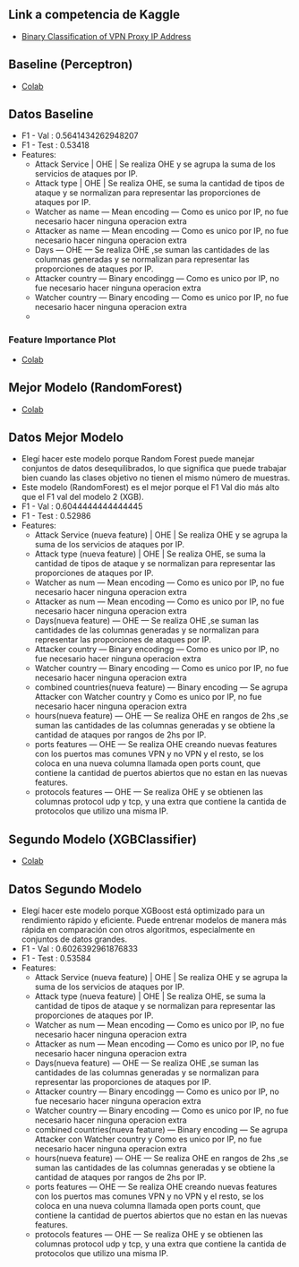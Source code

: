 ## Link a competencia de Kaggle


- [Binary Classification of VPN Proxy IP Address](https://www.kaggle.com/competitions/vpn-classification/overview)


## Baseline (Perceptron)
- [Colab](https://colab.research.google.com/drive/1v889q3eAVgOmulz9px-yOWXMRSxwB0ZZ?usp=sharing)

## Datos Baseline
- F1 - Val : 0.5641434262948207
- F1 - Test : 0.53418
- Features:
  - Attack Service | OHE | Se realiza OHE y se agrupa la suma de los servicios de ataques por IP.
  - Attack type | OHE | Se realiza OHE, se suma la cantidad de tipos de ataque y se normalizan para representar las proporciones de ataques por IP.
  - Watcher as name — Mean encoding — Como es unico por IP, no fue necesario hacer ninguna operacion extra
  - Attacker as name — Mean encoding — Como es unico por IP, no fue necesario hacer ninguna operacion extra
  - Days — OHE — Se realiza OHE ,se suman las cantidades de las columnas generadas y se normalizan para representar las proporciones de ataques por IP.
  - Attacker country — Binary encodingg — Como es unico por IP, no fue necesario hacer ninguna operacion extra
  - Watcher country — Binary encoding — Como es unico por IP, no fue necesario hacer ninguna operacion extra
  - 
### Feature Importance Plot
- [Colab](https://colab.research.google.com/drive/1v889q3eAVgOmulz9px-yOWXMRSxwB0ZZ?usp=sharing)

## Mejor Modelo (RandomForest)
- [Colab](https://colab.research.google.com/drive/19F8HMtrGq9ygskrYfzuvpLup78dXqdw3?usp=sharing)
## Datos Mejor Modelo
- Elegí hacer este modelo porque Random Forest puede manejar conjuntos de datos desequilibrados, lo que significa que puede trabajar bien cuando las clases objetivo no tienen el mismo número de muestras.
- Este modelo (RandomForest) es el mejor porque el F1 Val dio más alto que el F1 val del modelo 2 (XGB).
- F1 - Val : 0.6044444444444445
- F1 - Test : 0.52986
- Features:
  - Attack Service (nueva feature) | OHE | Se realiza OHE y se agrupa la suma de los servicios de ataques por IP.
  - Attack type (nueva feature) | OHE | Se realiza OHE, se suma la cantidad de tipos de ataque y se normalizan para representar las proporciones de ataques por IP.
  - Watcher as num — Mean encoding — Como es unico por IP, no fue necesario hacer ninguna operacion extra
  - Attacker as num — Mean encoding — Como es unico por IP, no fue necesario hacer ninguna operacion extra
  - Days(nueva feature) — OHE — Se realiza OHE ,se suman las cantidades de las columnas generadas y se normalizan para representar las proporciones de ataques por IP.
  - Attacker country — Binary encodingg — Como es unico por IP, no fue necesario hacer ninguna operacion extra
  - Watcher country — Binary encoding — Como es unico por IP, no fue necesario hacer ninguna operacion extra
  - combined countries(nueva feature) — Binary encoding — Se agrupa Attacker con Watcher country y Como es unico por IP, no fue necesario hacer ninguna operacion extra
  - hours(nueva feature) — OHE — Se realiza OHE en rangos de 2hs ,se suman las cantidades de las columnas generadas y se obtiene la cantidad de ataques por rangos de 2hs por IP.
  - ports features — OHE — Se realiza OHE creando nuevas features con los puertos mas comunes VPN y no VPN y el resto, se los coloca en una nueva columna llamada open ports count, que contiene la cantidad de puertos abiertos que no estan en las nuevas features.
  - protocols features — OHE — Se realiza OHE y se obtienen las columnas protocol udp y tcp, y una extra que contiene la cantida de protocolos que utilizo una misma IP.

## Segundo Modelo (XGBClassifier)
- [Colab](https://colab.research.google.com/drive/1bZAtrFiiUVFlrPgyt9efOq-TB8qsYmNB?usp=sharing)
## Datos Segundo Modelo
- Elegí hacer este modelo porque XGBoost está optimizado para un rendimiento rápido y eficiente. Puede entrenar modelos de manera más rápida en comparación con otros algoritmos, especialmente en conjuntos de datos grandes.
- F1 - Val : 0.6026392961876833
- F1 - Test : 0.53584
- Features:
  - Attack Service (nueva feature) | OHE | Se realiza OHE y se agrupa la suma de los servicios de ataques por IP.
  - Attack type (nueva feature) | OHE | Se realiza OHE, se suma la cantidad de tipos de ataque y se normalizan para representar las proporciones de ataques por IP.
  - Watcher as num — Mean encoding — Como es unico por IP, no fue necesario hacer ninguna operacion extra
  - Attacker as num — Mean encoding — Como es unico por IP, no fue necesario hacer ninguna operacion extra
  - Days(nueva feature) — OHE — Se realiza OHE ,se suman las cantidades de las columnas generadas y se normalizan para representar las proporciones de ataques por IP.
  - Attacker country — Binary encodingg — Como es unico por IP, no fue necesario hacer ninguna operacion extra
  - Watcher country — Binary encoding — Como es unico por IP, no fue necesario hacer ninguna operacion extra
  - combined countries(nueva feature) — Binary encoding — Se agrupa Attacker con Watcher country y Como es unico por IP, no fue necesario hacer ninguna operacion extra
  - hours(nueva feature) — OHE — Se realiza OHE en rangos de 2hs ,se suman las cantidades de las columnas generadas y se obtiene la cantidad de ataques por rangos de 2hs por IP.
  - ports features — OHE — Se realiza OHE creando nuevas features con los puertos mas comunes VPN y no VPN y el resto, se los coloca en una nueva columna llamada open ports count, que contiene la cantidad de puertos abiertos que no estan en las nuevas features.
  - protocols features — OHE — Se realiza OHE y se obtienen las columnas protocol udp y tcp, y una extra que contiene la cantida de protocolos que utilizo una misma IP.
